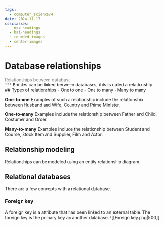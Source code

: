 ```yaml
---
tags:
  - computer_science/4
date: 2024-11-17
cssclasses:
  - neo-headings
  - bai-headings
  - rounded-images
  - center-images
---
```

# Database relationships
<p class="text-center" style="margin:0;color:gray;">Relationships between database</p>
***
Entities can be linked between databases, this is called a relationship.
## Types of relationships
- One to one
- One to many
- Many to many

**One-to-one** Examples of such a relationship include the relatIonship between Husband and Wife, Country and Prime Minister.

**One-to-many** Examples include the relationship between Father and Child, Costumer and Order.

**Many-to-many** Examples include the relationship between Student and Course, Stock Item and Supplier, Film and Actor.

## Relationship modeling
Relationships can be modeled using an entity relationship diagram.
## Relational databases
There are a few concepts with a relational database.
### Foreign key
A foreign key is a attribute that has been linked to an external table. The foreign key is the primary key an another database.
![[Foreign key.png|500]]